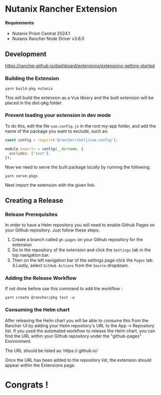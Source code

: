 # Nutanix Rancher Extension

#### Requirements

- Nutanix Prism Central 2024.1
- Nutanix Rancher Node Driver v3.6.0

## Development

https://rancher.github.io/dashboard/extensions/extensions-getting-started

### Building the Extension

```shell
yarn build-pkg nutanix
```

This will build the extension as a Vue library and the built extension will be placed in the dist-pkg folder.

### Prevent loading your extension in dev mode

To do this, edit the file `vue.config.js` in the root my-app folder, and add the name of the package you want to exclude, such as:

```js
const config = require('@rancher/shell/vue.config');

module.exports = config(__dirname, {
  excludes: ['test'],
});
```

Now we need to serve the built package locally by running the following:

```shell
yarn serve-pkgs
```

Next import the extension with the given link.

## Creating a Release

### Release Prerequisites

In order to have a Helm repository you will need to enable Github Pages on your Github repository. Just follow these steps:

1. Create a branch called `gh-pages` on your Github repository for the extension
2. Go to the repository of the extension and click the `Settings` tab in the top navigation bar.
3. Then on the left navigation bar of the settings page click the `Pages` tab.
   4.Lastly, select `GitHub Actions` from the `Source` dropdown.

### Adding the Release Workflow

If not done before use this command to add the workflow :

```shell
yarn create @rancher/pkg test -w
```

### Consuming the Helm chart

After releasing the Helm chart you will be able to consume this from the Rancher UI by adding your Helm repository's URL to the App -> Repository list. If you used the automated workflow to release the Helm chart, you can find the URL within your Github repository under the "github-pages" Environment.

The URL should be listed as: https://<organization>.github.io/<repository>

Once the URL has been added to the repository list, the extension should appear within the Extensions page.

# Congrats !
